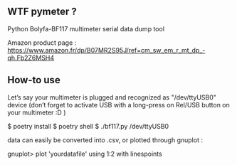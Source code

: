 WTF pymeter ?
-------------

Python Bolyfa-BF117 multimeter serial data dump tool

Amazon product page : https://www.amazon.fr/dp/B07MR2S95J/ref=cm_sw_em_r_mt_dp_-qh.Fb2Z6MSH4

How-to use
----------

Let’s say your multimeter is plugged and recognized as "/dev/ttyUSB0" device
(don’t forget to activate USB with a long-press on Rel/USB button on your multimeter :D )

  $ poetry install
  $ poetry shell
  $ ./bf117.py /dev/ttyUSB0

data can easily be converted into .csv, or plotted through gnuplot :

  gnuplot> plot 'yourdatafile' using 1:2 with linespoints
